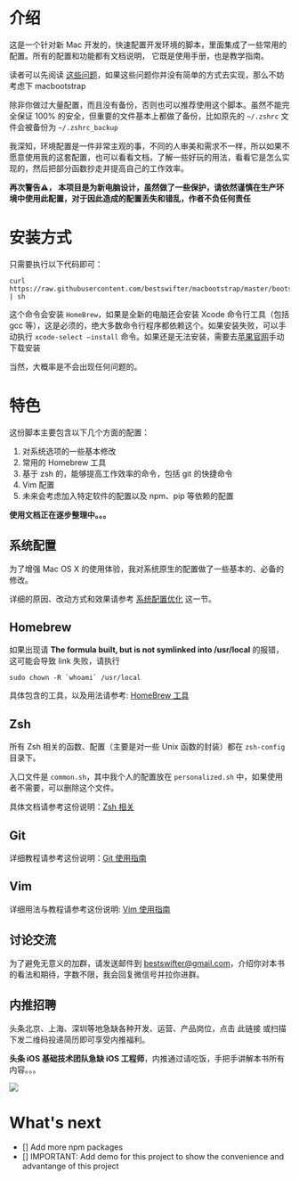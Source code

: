 # 介绍

这是一个针对新 Mac 开发的，快速配置开发环境的脚本，里面集成了一些常用的配置。所有的配置和功能都有文档说明， 它既是使用手册，也是教学指南。

读者可以先阅读 [这些问题](./doc/features.md)，如果这些问题你并没有简单的方式去实现，那么不妨考虑下 macbootstrap

除非你做过大量配置，而且没有备份，否则也可以推荐使用这个脚本。虽然不能完全保证 100% 的安全，但重要的文件基本上都做了备份，比如原先的 `~/.zshrc` 文件会被备份为 `~/.zshrc_backup`

我深知，环境配置是一件非常主观的事，不同的人审美和需求不一样，所以如果不愿意使用我的这套配置，也可以看看文档，了解一些好玩的用法，看看它是怎么实现的，然后把部分函数抄走并提高自己的工作效率。

**再次警告⚠️， 本项目是为新电脑设计，虽然做了一些保护，请依然谨慎在生产环境中使用此配置，对于因此造成的配置丢失和错乱，作者不负任何责任**

# 安装方式

只需要执行以下代码即可：

```shell
curl https://raw.githubusercontent.com/bestswifter/macbootstrap/master/bootstrap.sh | sh
```

这个命令会安装 `HomeBrew`，如果是全新的电脑还会安装 Xcode 命令行工具（包括 gcc 等），这是必须的，绝大多数命令行程序都依赖这个。如果安装失败，可以手动执行 `xcode-select –install` 命令。如果还是无法安装，需要去[苹果官网](https://developer.apple.com/download/more/)手动下载安装

当然，大概率是不会出现任何问题的。

# 特色

 这份脚本主要包含以下几个方面的配置：

 1. 对系统选项的一些基本修改
 2. 常用的 Homebrew 工具
 3. 基于 zsh 的，能够提高工作效率的命令，包括 git 的快捷命令
 4. Vim 配置
 5. 未来会考虑加入特定软件的配置以及 npm、pip 等依赖的配置

**使用文档正在逐步整理中。。。**

## 系统配置

为了增强 Mac OS X 的使用体验，我对系统原生的配置做了一些基本的、必备的修改。

详细的原因、改动方式和效果请参考 [系统配置优化](./doc/system.md) 这一节。

## Homebrew

如果出现请 **The formula built, but is not symlinked into /usr/local** 的报错，这可能会导致 link 失败，请执行

```shell
sudo chown -R `whoami` /usr/local
```

具体包含的工具，以及用法请参考: [HomeBrew 工具](./doc/tools.md)
 
## Zsh
   
所有 Zsh 相关的函数、配置（主要是对一些 Unix 函数的封装）都在 `zsh-config` 目录下。

入口文件是 `common.sh`，其中我个人的配置放在 `personalized.sh` 中，如果使用者不需要，可以删除这个文件。

具体文档请参考这份说明：[Zsh 相关](./doc/zsh.md)

## Git

详细教程请参考这份说明：[Git 使用指南](./doc/git.md)

## Vim

详细用法与教程请参考这份说明: [Vim 使用指南](./doc/vim.md)

## 讨论交流

为了避免无意义的加群，请发送邮件到 [bestswifter@gmail.com](mailto:bestswifter@gmail.com)，介绍你对本书的看法和期待，字数不限，我会回复微信号并拉你进群。

## 内推招聘

头条北京、上海、深圳等地急缺各种开发、运营、产品岗位，点击 此链接 或扫描下发二维码投递简历即可享受内推福利。

**头条 iOS 基础技术团队急缺 iOS 工程师**，内推通过请吃饭，手把手讲解本书所有内容。。。

![](https://blobscdn.gitbook.com/v0/b/gitbook-28427.appspot.com/o/assets%2F-LBLo0eP1FW2IkggnToa%2F-LEK9Gkq5xOdMCyyn8Sj%2F-LEKAPDx-knzrsZ__ixw%2Fimage.png?alt=media&token=5db13570-7999-49f4-b841-04b1ff9b23b9)

# What's next

- [] Add more npm packages
- [] IMPORTANT: Add demo for this project to show the convenience and advantange of this project
